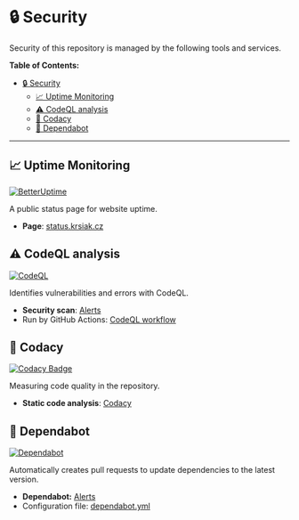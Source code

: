 # 🔒 Security

Security of this repository is managed by the following tools and services.

**Table of Contents:**

- [🔒 Security](#-security)
  - [📈 Uptime Monitoring](#-uptime-monitoring)
  - [⚠️ CodeQL analysis](#️-codeql-analysis)
  - [📝 Codacy](#-codacy)
  - [🤖 Dependabot](#-dependabot)

---

## 📈 Uptime Monitoring

[![BetterUptime](https://betteruptime.com/status-badges/v1/monitor/8z9z.svg)](https://betteruptime.com/?utm_source=status_badge)

A public status page for website uptime.

- **Page**: [status.krsiak.cz](https://status.krsiak.cz)

## ⚠️ CodeQL analysis

[![CodeQL](https://github.com/krsiakdaniel/portfolio-website-krsiak-cz/actions/workflows/github-code-scanning/codeql/badge.svg)](https://github.com/krsiakdaniel/portfolio-website-krsiak-cz/actions/workflows/github-code-scanning/codeql)

Identifies vulnerabilities and errors with CodeQL.

- **Security scan**: [Alerts](https://github.com/krsiakdaniel/portfolio-website-krsiak-cz/security/code-scanning)
- Run by GitHub Actions: [CodeQL workflow](https://github.com/krsiakdaniel/portfolio-website-krsiak-cz/actions/workflows/github-code-scanning/codeql)

## 📝 Codacy

[![Codacy Badge](https://app.codacy.com/project/badge/Grade/eaa72f9b0a7242ae9179b0dfdd58faf5)](https://app.codacy.com/gh/krsiakdaniel/portfolio-website-krsiak-cz/dashboard?utm_source=gh&utm_medium=referral&utm_content=&utm_campaign=Badge_grade)

Measuring code quality in the repository.

- **Static code analysis**: [Codacy](https://www.codacy.com/)

## 🤖 Dependabot

[![Dependabot](https://img.shields.io/badge/Dependabot-Enabled-green)](https://github.com/krsiakdaniel/portfolio-website-krsiak-cz/security/dependabot)

Automatically creates pull requests to update dependencies to the latest version.

- **Dependabot:** [Alerts](https://github.com/krsiakdaniel/portfolio-website-krsiak-cz/security/dependabot)
- Configuration file: [dependabot.yml](.github/dependabot.yml)
